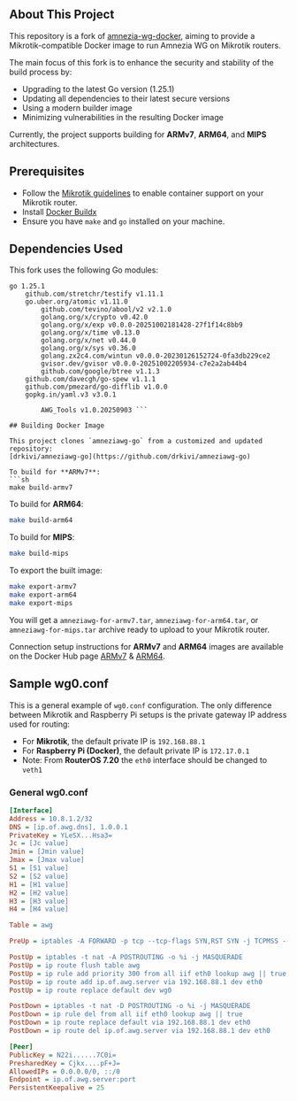 ## About This Project

This repository is a fork of [amnezia-wg-docker](https://github.com/yury-sannikov/amnezia-wg-docker), aiming to provide a Mikrotik-compatible Docker image to run Amnezia WG on Mikrotik routers.

The main focus of this fork is to enhance the security and stability of the build process by:
- Upgrading to the latest Go version (1.25.1)
- Updating all dependencies to their latest secure versions
- Using a modern builder image
- Minimizing vulnerabilities in the resulting Docker image

Currently, the project supports building for **ARMv7**, **ARM64**, and **MIPS** architectures.

## Prerequisites

- Follow the [Mikrotik guidelines](https://help.mikrotik.com/docs/display/ROS/Container) to enable container support on your Mikrotik router.
- Install [Docker Buildx](https://github.com/docker/buildx)
- Ensure you have `make` and `go` installed on your machine.

## Dependencies Used

This fork uses the following Go modules:

```
go 1.25.1
	github.com/stretchr/testify v1.11.1
	go.uber.org/atomic v1.11.0
        github.com/tevino/abool/v2 v2.1.0
        golang.org/x/crypto v0.42.0
        golang.org/x/exp v0.0.0-20251002181428-27f1f14c8bb9
        golang.org/x/time v0.13.0
        golang.org/x/net v0.44.0
        golang.org/x/sys v0.36.0
        golang.zx2c4.com/wintun v0.0.0-20230126152724-0fa3db229ce2
        gvisor.dev/gvisor v0.0.0-20251002205934-c7e2a2ab44b4
        github.com/google/btree v1.1.3
	github.com/davecgh/go-spew v1.1.1
	github.com/pmezard/go-difflib v1.0.0 
	gopkg.in/yaml.v3 v3.0.1

        AWG_Tools v1.0.20250903 ```

## Building Docker Image

This project clones `amneziawg-go` from a customized and updated repository:
[drkivi/amneziawg-go](https://github.com/drkivi/amneziawg-go)

To build for **ARMv7**:
```sh
make build-armv7
```

To build for **ARM64**:
```sh
make build-arm64
```

To build for **MIPS**:
```sh
make build-mips
```

To export the built image:
```sh
make export-armv7
make export-arm64
make export-mips
```

You will get a `amneziawg-for-armv7.tar`, `amneziawg-for-arm64.tar`, or `amneziawg-for-mips.tar` archive ready to upload to your Mikrotik router.

Connection setup instructions for **ARMv7** and **ARM64** images are available on the Docker Hub page [ARMv7](https://hub.docker.com/r/drkivi/amneziawg-for-armv7) & [ARM64](https://hub.docker.com/r/drkivi/amneziawg-for-arm64).


## Sample wg0.conf

This is a general example of `wg0.conf` configuration. The only difference between Mikrotik and Raspberry Pi setups is the private gateway IP address used for routing:
- For **Mikrotik**, the default private IP is `192.168.88.1`
- For **Raspberry Pi (Docker)**, the default private IP is `172.17.0.1`
- Note: From **RouterOS 7.20** the `eth0` interface should be changed to `veth1`

### General wg0.conf
```ini
[Interface]
Address = 10.8.1.2/32
DNS = [ip.of.awg.dns], 1.0.0.1
PrivateKey = YLeSX...Hsa3=
Jc = [Jc value]
Jmin = [Jmin value]
Jmax = [Jmax value]
S1 = [S1 value]
S2 = [S2 value]
H1 = [H1 value]
H2 = [H2 value]
H3 = [H3 value]
H4 = [H4 value]

Table = awg

PreUp = iptables -A FORWARD -p tcp --tcp-flags SYN,RST SYN -j TCPMSS --clamp-mss-to-pmtu

PostUp = iptables -t nat -A POSTROUTING -o %i -j MASQUERADE
PostUp = ip route flush table awg
PostUp = ip rule add priority 300 from all iif eth0 lookup awg || true
PostUp = ip route add ip.of.awg.server via 192.168.88.1 dev eth0
PostUp = ip route replace default dev wg0

PostDown = iptables -t nat -D POSTROUTING -o %i -j MASQUERADE
PostDown = ip rule del from all iif eth0 lookup awg || true
PostDown = ip route replace default via 192.168.88.1 dev eth0
PostDown = ip route del ip.of.awg.server via 192.168.88.1 dev eth0

[Peer]
PublicKey = N22i......7C0i=
PresharedKey = Cjkx....pF+J=
AllowedIPs = 0.0.0.0/0, ::/0
Endpoint = ip.of.awg.server:port
PersistentKeepalive = 25
```

